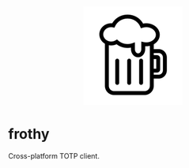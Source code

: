 <p align="center">
<img src="assets/images/logo.svg" alt="frothy Logo">
</p>

# frothy

Cross-platform TOTP client.